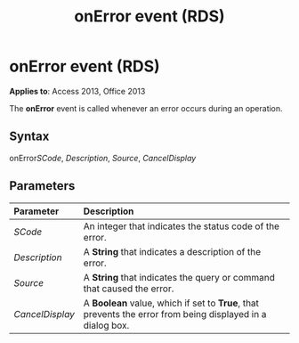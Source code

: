 ﻿---
title: onError event (RDS)
TOCTitle: onError event (RDS)
ms:assetid: e26a3f7f-0f00-919a-65ad-bf39ffb83e92
ms:mtpsurl: https://msdn.microsoft.com/library/JJ250153(v=office.15)
ms:contentKeyID: 48548292
ms.date: 09/18/2015
mtps_version: v=office.15
---

# onError event (RDS)

**Applies to**: Access 2013, Office 2013

The **onError** event is called whenever an error occurs during an operation.

## Syntax

onError*SCode*, *Description*, *Source*, *CancelDisplay*

## Parameters

|Parameter|Description|
|:--------|:----------|
|*SCode* |An integer that indicates the status code of the error.|
|*Description* |A **String** that indicates a description of the error.|
|*Source* |A **String** that indicates the query or command that caused the error.|
|*CancelDisplay* |A **Boolean** value, which if set to **True**, that prevents the error from being displayed in a dialog box.|

